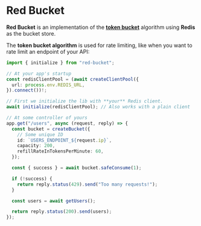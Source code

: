 # Red Bucket

**Red Bucket** is an implementation of the [**token bucket**](https://en.wikipedia.org/wiki/Token_bucket) algorithm using **Redis** as the bucket store.

The **token bucket algorithm** is used for rate limiting, like when you want to rate limit an endpoint of your API:

```ts
import { initialize } from "red-bucket";

// At your app's startup
const redisClientPool = (await createClientPool({
  url: process.env.REDIS_URL,
}).connect())!;

// First we initialize the lib with **your** Redis client.
await initialize(redisClientPool); // Also works with a plain client

// At some controller of yours
app.get("/users", async (request, reply) => {
  const bucket = createBucket({
    // Some unique ID
    id: `USERS_ENDPOINT_${request.ip}`,
    capacity: 200,
    refillRateInTokensPerMinute: 60,
  });

  const { success } = await bucket.safeConsume(1);

  if (!success) {
    return reply.status(429).send("Too many requests!");
  }

  const users = await getUsers();

  return reply.status(200).send(users);
});
```
